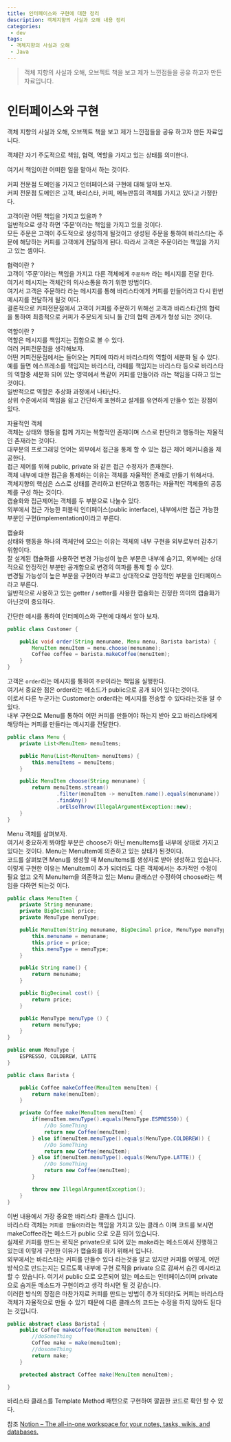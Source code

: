 ```yaml
---
title: 인터페이스와 구현에 대한 정리
description: 객체지향의 사실과 오해 내용 정리
categories:
 - dev
tags:
 - 객체지향의 사실과 오해
 - Java
---
```

> 객체 지향의 사실과 오해, 오브젝트 책을 보고 제가 느낀점들을 공유 하고자 만든 자료입니다.  

# 인터페이스와 구현
객체 지향의 사실과 오해, 오브젝트 책을 보고 제가 느낀점들을 공유 하고자 만든 자료입니다.  

객체란 자기 주도적으로 책임, 협력, 역할을 가지고 있는 상태를 의미한다.   

여기서 책임이란 어떠한 일을 맡아서 하는 것이다.  

커피 전문점 도메인을 가지고 인터페이스와 구현에 대해 알아 보자.  
커피 전문점 도메인은 고객, 바리스타, 커피, 메뉴판등의 객체를 가지고 있다고 가정한다.

고객이란 어떤 책임을 가지고 있을까 ?  
일반적으로 생각 하면 ‘주문’이라는 책임을 가지고 있을 것이다.  
모든 주문은 고객이 주도적으로 생성하게 될것이고 생성된 주문을 통하여 바리스타는 주문에 해당하는 커피를
고객에게 전달하게 된다. 따라서 고객은 주문이라는 책임을 가지고 있는 셈이다.

협력이란 ?   
고객이 ‘주문’이라는 책임을 가지고 다른 객체에게 `주문하라` 라는 메시지를 전달 한다.  
여기서 메시지는 객체간의 의사소통을 하기 위한 방법이다.   
여기서 고객은 주문하라 라는 메시지를 통해 바리스타에게 커피를 만들어라고 다시 한번 메시지를 전달하게 될것 이다.  
결론적으로 커피전문점에서 고객이 커피를 주문하기 위해선 고객과 바리스타간의 협력을 통하여 최종적으로 커피가 주문되게 되니 둘 간의 협력 관계가 형성 되는 것이다.

역할이란 ?   
역할은 메시지를 책임지는 집합으로 볼 수 있다.   
여러 커피전문점을 생각해보자.   
어떤 커피전문점에서는 들어오는 커피에 따라서 바리스타의 역할이 세분화 될 수 있다.  
예를 들면 에스프레소를 책임지는 바리스타, 라떼를 책임지는 바리스타 등으로 바리스타의 역할중 세분화 되어 있는 영역에서 똑같이 커피를 만들어라 라는 책임을 다하고 있는것이다.  
일반적으로 역할은 추상화 과정에서 나타난다.  
상위 수준에서의 책임을 쉽고 간단하게 표현하고 설계를 유연하게 만들수 있는 장점이 있다.

자율적인 객체  
객체는 상태와 행동을 함께 가지는 복합적인 존재이며 스스로 판단하고 행동하는 자율적인 존재라는 것이다.   
대부분의 프로그래밍 언어는 외부에서 접근을 통제 할 수 있는 접근 제어 메커니즘을 제공한다.   
접근 제어를 위해  public, private 와 같은 접근 수정자가 존재한다.  
객체 내부에 대한 접근을 통제하는 이유는 객체를 자율적인 존재로 만들기 위해서다.   
객체지향의 핵심은 스스로 상태를 관리하고 판단하고 행동하는 자율적인 객체들의 공동제를 구성 하는 것이다.  
캡슐화와 접근제어는 객체를 두 부분으로 나눌수 있다.   
외부에서 접근 가능한 퍼블릭 인터페이스(public interface), 내부에서만 접근 가능한 부분인 구현(implementation)이라고 부른다. 

캡슐화  
상태와 행동을 하나의 객체안에 모으는 이유는 객체의 내부 구현을 외부로부터 감추기 위함이다.  
잘 설계된 캡슐화를 사용하면 변경 가능성이 높은 부분은 내부에 숨기고, 외부에는 상대적으로 안정적인 부분만 공개함으로 변경의 여파를 통제 할 수 있다.  
변경될 가능성이 높은 부분을 구현이라 부르고 상대적으로 안정적인 부분을 인터페이스라고 부른다.  
일반적으로 사용하고 있는 getter / setter를 사용한 캡슐화는 진정한 의미의 캡슐화가 아닌것이 중요하다.

간단한 예시를 통하여 인터페이스와 구현에 대해서 알아 보자.

```java
public class Customer {

    public void order(String menuname, Menu menu, Barista barista) {
        MenuItem menuItem = menu.choose(menuname);
        Coffee coffee = barista.makeCoffee(menuItem);
    }
}
```
고객은 `order`라는 메시지를 통하여 `주문`이라는 책임을 실행한다.  
여기서 중요한 점은 order라는 메소드가 public으로 공개 되어 있다는것이다.  
이로서 다른 누군가는 Customer는 order라는 메시지를 전송할 수 있다라는것을 알 수 있다.  
내부 구현으로 Menu를 통하여 어떤 커피를 만들어야 하는지 받아 오고 바리스타에게 해당하는 커피를 만들라는 메시지를 전달한다.

```java
public class Menu {
    private List<MenuItem> menuItems;

    public Menu(List<MenuItem> menuItems) {
        this.menuItems = menuItems;
    }

    public MenuItem choose(String menuname) {
        return menuItems.stream()
                .filter(menuItem -> menuItem.name().equals(menuname))
                .findAny()
                .orElseThrow(IllegalArgumentException::new);
    }
}
```
Menu 객체를 살펴보자.  
여기서 중요하게 봐야할 부분은 choose가 아닌 menuItems를 내부에 상태로 가지고 있다는 것이다. 
Menu는 MenuItem에 의존하고 있는 상태가 된것이다.   
코드를 살펴보면 Menu를 생성할 때 MenuItems를 생성자로 받아 생성하고 있습니다.  
이렇게 구현한 이유는 MenuItem이 추가 되더라도 다른 객체에서는 추가적인 수정이 필요 없고 오직 MenuItem을 의존하고 있는 Menu 클래스만 수정하여 choose라는 책임을 다하면 되는것 이다. 

```java
public class MenuItem {
    private String menuname;
    private BigDecimal price;
    private MenuType menuType;

    public MenuItem(String menuname, BigDecimal price, MenuType menuType) {
        this.menuname = menuname;
        this.price = price;
        this.menuType = menuType;
    }

    public String name() {
        return menuname;
    }

    public BigDecimal cost() {
        return price;
    }

    public MenuType menuType () {
        return menuType;
    }
}
```

```java
public enum MenuType {
    ESPRESSO, COLDBREW, LATTE
}
```

```java
public class Barista {

    public Coffee makeCoffee(MenuItem menuItem) {
        return make(menuItem);
    }

    private Coffee make(MenuItem menuItem) {
        if(menuItem.menuType().equals(MenuType.ESPRESSO)) {
            //Do SomeThing
            return new Coffee(menuItem);
        } else if(menuItem.menuType().equals(MenuType.COLDBREW)) {
            //Do SomeThing
            return new Coffee(menuItem);
        } else if(menuItem.menuType().equals(MenuType.LATTE)) {
            //Do SomeThing
            return new Coffee(menuItem);
        }

        throw new IllegalArgumentException();
    }
}
```
이번 내용에서 가장 중요한 바리스타 클래스 입니다.   
바리스타 객체는 `커피를 만들어라`라는 책임을 가지고 있는 클래스 이며 코드를 보시면 makeCoffee라는 메소드가 public 으로 오픈 되어 있습니다.   
실제로 커피를 만드는 로직은 private으로 되어 있는 make라는 메소드에서 진행하고 있는데 이렇게 구현한 이유가 캡슐화를 하기 위해서 입니다.   
외부에서는 바리스타는 커피를 만들수 있다 라는것을 알고 있지만 커피를 어떻게, 어떤 방식으로 만드는지는 모르도록 내부에 구현 로직을 private 으로 감싸서 숨긴 예시라고 할 수 있습니다.
여기서 public 으로 오픈되어 있는 메소드는 인터페이스이며 private 으로 숨겨둔 메소드가 구현이라고 생각 하시면 될 것 같습니다.  
이러한 방식의 장점은 마찬가지로 커피를 만드는 방법이 추가 되더라도 커피는 바리스타 객체가 자율적으로 만들 수 있기 때문에 다른 클래스의 코드는 수정을 하지 않아도 된다는 것입니다. 

```java
public abstract class BaristaI {
    public Coffee makeCoffee(MenuItem menuItem) {
        //doSomeThing
        Coffee make = make(menuItem);
        //dosomeThing
        return make;
    }

    protected abstract Coffee make(MenuItem menuItem);

}
```

바리스타 클래스를 Template Method 패턴으로 구현하여 깔끔한 코드로 확인 할 수 있다.

참조
[Notion – The all-in-one workspace for your notes, tasks, wikis, and databases.](https://www.notion.so/3-68823e689c7c4b88891303261af1d333)
